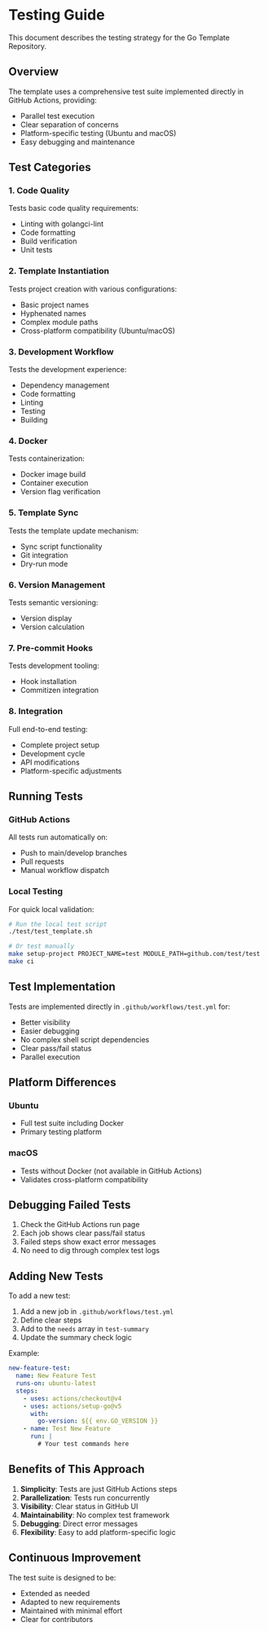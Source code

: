 # Testing Guide

This document describes the testing strategy for the Go Template Repository.

## Overview

The template uses a comprehensive test suite implemented directly in GitHub Actions, providing:
- Parallel test execution
- Clear separation of concerns
- Platform-specific testing (Ubuntu and macOS)
- Easy debugging and maintenance

## Test Categories

### 1. Code Quality
Tests basic code quality requirements:
- Linting with golangci-lint
- Code formatting
- Build verification
- Unit tests

### 2. Template Instantiation
Tests project creation with various configurations:
- Basic project names
- Hyphenated names
- Complex module paths
- Cross-platform compatibility (Ubuntu/macOS)

### 3. Development Workflow
Tests the development experience:
- Dependency management
- Code formatting
- Linting
- Testing
- Building

### 4. Docker
Tests containerization:
- Docker image build
- Container execution
- Version flag verification

### 5. Template Sync
Tests the template update mechanism:
- Sync script functionality
- Git integration
- Dry-run mode

### 6. Version Management
Tests semantic versioning:
- Version display
- Version calculation

### 7. Pre-commit Hooks
Tests development tooling:
- Hook installation
- Commitizen integration

### 8. Integration
Full end-to-end testing:
- Complete project setup
- Development cycle
- API modifications
- Platform-specific adjustments

## Running Tests

### GitHub Actions
All tests run automatically on:
- Push to main/develop branches
- Pull requests
- Manual workflow dispatch

### Local Testing
For quick local validation:
```bash
# Run the local test script
./test/test_template.sh

# Or test manually
make setup-project PROJECT_NAME=test MODULE_PATH=github.com/test/test
make ci
```

## Test Implementation

Tests are implemented directly in `.github/workflows/test.yml` for:
- Better visibility
- Easier debugging
- No complex shell script dependencies
- Clear pass/fail status
- Parallel execution

## Platform Differences

### Ubuntu
- Full test suite including Docker
- Primary testing platform

### macOS
- Tests without Docker (not available in GitHub Actions)
- Validates cross-platform compatibility

## Debugging Failed Tests

1. Check the GitHub Actions run page
2. Each job shows clear pass/fail status
3. Failed steps show exact error messages
4. No need to dig through complex test logs

## Adding New Tests

To add a new test:

1. Add a new job in `.github/workflows/test.yml`
2. Define clear steps
3. Add to the `needs` array in `test-summary`
4. Update the summary check logic

Example:
```yaml
new-feature-test:
  name: New Feature Test
  runs-on: ubuntu-latest
  steps:
    - uses: actions/checkout@v4
    - uses: actions/setup-go@v5
      with:
        go-version: ${{ env.GO_VERSION }}
    - name: Test New Feature
      run: |
        # Your test commands here
```

## Benefits of This Approach

1. **Simplicity**: Tests are just GitHub Actions steps
2. **Parallelization**: Tests run concurrently
3. **Visibility**: Clear status in GitHub UI
4. **Maintainability**: No complex test framework
5. **Debugging**: Direct error messages
6. **Flexibility**: Easy to add platform-specific logic

## Continuous Improvement

The test suite is designed to be:
- Extended as needed
- Adapted to new requirements
- Maintained with minimal effort
- Clear for contributors